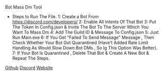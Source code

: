 Bot Mass Dm Tool

- Steps to Run The File.
1: Create a Bot From https://discord.com/developers/
2: Enable All Intents Of That Bot
3: Put The Token In Config.json & Invite The Bot To The Server Which You Want To Mass Dm 
4: Add The Guild ID & Message To Config.json
5: Just Run Main.exe
6: If You Get "Failed To Send Message" Message , Then Check Whether Your Bot Got Quarantined (Have't Added Rate Limit Handling As Would Slow Down Bot DMs , So Ig This Option Was Better).
7: If Your Bot Is Quarantined , Delete That Bot & Create A New Bot & Repeat The Steps. 

[Github](https://github.com/justadmir)
[Discord](https://discord.gg/7Bc6xWcQrV)
[Website](https://admiripas.vercel.app/)
